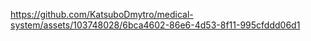 

https://github.com/KatsuboDmytro/medical-system/assets/103748028/6bca4602-86e6-4d53-8f11-995cfddd06d1

